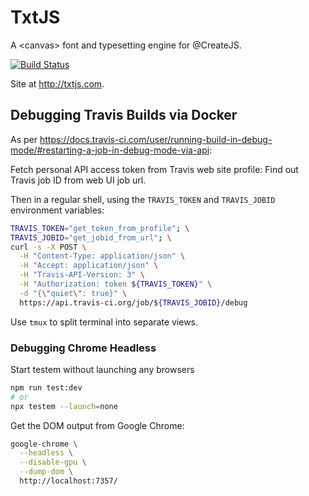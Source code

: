 # TxtJS

A &lt;canvas&gt; font and typesetting engine for @CreateJS.

[![Build Status](https://travis-ci.org/ReCreateJS/txtjs.svg?branch=master)](https://travis-ci.org/ReCreateJS/txtjs)

Site at <http://txtjs.com>.

## Debugging Travis Builds via Docker

As per https://docs.travis-ci.com/user/running-build-in-debug-mode/#restarting-a-job-in-debug-mode-via-api:

Fetch personal API access token from Travis web site profile:
Find out Travis job ID from web UI job url.

Then in a regular shell, using the `TRAVIS_TOKEN` and `TRAVIS_JOBID` environment variables:

```sh
TRAVIS_TOKEN="get_token_from_profile"; \
TRAVIS_JOBID="get_jobid_from_url"; \
curl -s -X POST \
  -H "Content-Type: application/json" \
  -H "Accept: application/json" \
  -H "Travis-API-Version: 3" \
  -H "Authorization: token ${TRAVIS_TOKEN}" \
  -d "{\"quiet\": true}" \
  https://api.travis-ci.org/job/${TRAVIS_JOBID}/debug
```

Use `tmux` to split terminal into separate views.

### Debugging Chrome Headless

Start testem without launching any browsers

```sh
npm run test:dev
# or
npx testem --launch=none
```

Get the DOM output from Google Chrome:

```sh
google-chrome \
  --headless \
  --disable-gpu \
  --dump-dom \
  http://localhost:7357/
```

